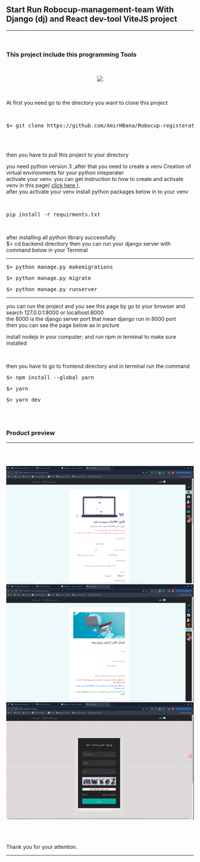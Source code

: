 <h2><strong> Start Run Robocup-management-team With Django (dj) and React dev-tool ViteJS project </strong></h2>

<hr>
<br>

<h3> This project include this programming Tools</h3>
<br>
<p align="center">
  <a href="https://skillicons.dev">
    <img src="https://skillicons.dev/icons?i=py,vite,react,django,pycharm,sqlite" />
  </a>
</p>

<br>

<p> At first you need go to the directory you want to clone this project </p>
<br>

<div class="highlight highlight-source-shell notranslate position-relative overflow-auto" dir="auto"><pre>$> git clone https://github.com/AmirHBana/Robocup-registeration-team-Django-web-framework-API-with-React-Fullstack-project-.git</pre></div>

<br><br>

<p> then you have to pull this project to your directory<br>
  
   you need python version 3
    ,after that you need to create a venv Creation of virtual environments for your python inteperater<br>
  activate your venv. you can get instruction to how to create and activate venv in this page( <a href="https://docs.python.org/3/library/venv.html"> click here </a> ).<br>
  after you activate your venv install python packages below in to your venv
</p>

<br>

<div class="highlight highlight-source-shell notranslate position-relative overflow-auto" dir="auto"><pre>pip install -r requirments.txt </pre></div>




<br>

<p> after installing all python library successfully <br>
    $> cd backend directiory then
    you can run your django server with command below in your Terminal
</p>


<hr>

<div class="highlight highlight-source-shell notranslate position-relative overflow-auto" dir="auto"><pre>$> python manage.py makemigrations</pre></div>

<div class="highlight highlight-source-shell notranslate position-relative overflow-auto" dir="auto"><pre>$> python manage.py migrate</pre></div>

<div class="highlight highlight-source-shell notranslate position-relative overflow-auto" dir="auto"><pre>$> python manage.py runserver</pre></div>

<hr>

<p> you can run the project and you see this page by go to your browser and search 127.0.0.1:8000 or localhost:8000 <br>
    the 8000 is the django server port that mean django run in 8000 port<br>
      then you can see the page below as in picture
</p>

<p>install nodejs in your computer; and run npm in terminal to make sure installed</p>
</br>

<p> then you have to go to frontend directory and in terminal run the command<br>

<div class="highlight highlight-source-shell notranslate position-relative overflow-auto" dir="auto"><pre>$> npm install --global yarn</pre></div>  

<div class="highlight highlight-source-shell notranslate position-relative overflow-auto" dir="auto"><pre>$> yarn</pre></div>


<div class="highlight highlight-source-shell notranslate position-relative overflow-auto" dir="auto"><pre>$> yarn dev</pre></div>
<br>
<br>

<h3>Product preview </h3>
<hr>

<br><br>

<img src="https://github.com/AmirHBana/Robocup-registeration-team-Django-web-framework-API-with-React-Fullstack-project-/blob/main/preview/1.png" alt="awd_main project" style="max-width: 100%; max-height: 70%;">

<br>

<img src="https://github.com/AmirHBana/Robocup-registeration-team-Django-web-framework-API-with-React-Fullstack-project-/blob/main/preview/2.png" alt="awd_main project" style="max-width: 100%; max-height: 70%;">

<br>

<img src="https://github.com/AmirHBana/Robocup-registeration-team-Django-web-framework-API-with-React-Fullstack-project-/blob/main/preview/3.png" alt="awd_main project" style="max-width: 100%; max-height: 70%;">

<br><br>



<p> 
    Thank you for your attention.
</p>

<hr>


